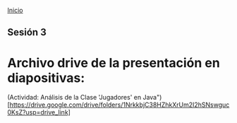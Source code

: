 <!-- No borrar o modificar -->
[Inicio](./index.md)

## Sesión 3 


<!-- Su documentación aquí -->

# Archivo drive de la presentación en diapositivas:

(Actividad: Análisis de la Clase 'Jugadores' en Java")[https://drive.google.com/drive/folders/1NrkkbjC38HZhkXrUm2I2hSNswguc0KsZ?usp=drive_link]




